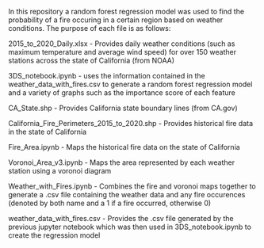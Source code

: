 In this repository a random forest regression model was used to find the probability of a fire occuring in a certain region based on weather conditions. The purpose of each file is as follows:

2015_to_2020_Daily.xlsx - Provides daily weather conditions (such as maximum temperature and average wind speed) for over 150 weather stations across the state of California (from NOAA)

3DS_notebook.ipynb - uses the information contained in the weather_data_with_fires.csv to generate a random forest regression model and a variety of graphs such as the importance score of each feature

CA_State.shp - Provides California state boundary lines (from CA.gov)

California_Fire_Perimeters_2015_to_2020.shp - Provides historical fire data in the state of California

Fire_Area.ipynb - Maps the historical fire data on the state of California

Voronoi_Area_v3.ipynb - Maps the area represented by each weather station using a voronoi diagram

Weather_with_Fires.ipynb - Combines the fire and voronoi maps together to generate a .csv file containing the weather data and any fire occurences (denoted by both name and a 1 if a fire occurred, otherwise 0)

weather_data_with_fires.csv - Provides the .csv file generated by the previous jupyter notebook which was then used in 3DS_notebook.ipynb to create the regression model
